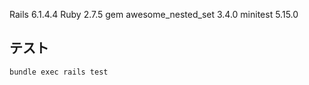 Rails 6.1.4.4
Ruby 2.7.5
gem awesome_nested_set 3.4.0
minitest 5.15.0

## テスト

```
bundle exec rails test
```
